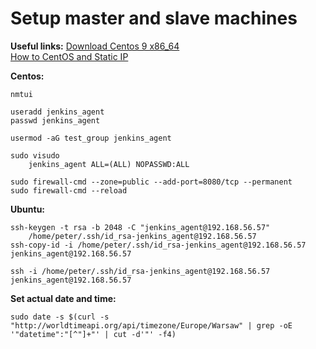 # Setup master and slave machines
**Useful links:**
[Download Centos 9 x86_64](https://www.centos.org/download/)<br>
[How to CentOS and Static IP](https://www.youtube.com/watch?v=wwnQy4XVJ6I&list=WL&index=150)<br>

**Centos:**
```
nmtui 
```
```
useradd jenkins_agent
passwd jenkins_agent

usermod -aG test_group jenkins_agent

sudo visudo
    jenkins_agent ALL=(ALL) NOPASSWD:ALL
```
```
sudo firewall-cmd --zone=public --add-port=8080/tcp --permanent
sudo firewall-cmd --reload
```

**Ubuntu:**
```
ssh-keygen -t rsa -b 2048 -C "jenkins_agent@192.168.56.57"
    /home/peter/.ssh/id_rsa-jenkins_agent@192.168.56.57
ssh-copy-id -i /home/peter/.ssh/id_rsa-jenkins_agent@192.168.56.57 jenkins_agent@192.168.56.57
```
```
ssh -i /home/peter/.ssh/id_rsa-jenkins_agent@192.168.56.57 jenkins_agent@192.168.56.57
```
**Set actual date and time:**
```
sudo date -s $(curl -s "http://worldtimeapi.org/api/timezone/Europe/Warsaw" | grep -oE '"datetime":"[^"]+"' | cut -d'"' -f4)
```
